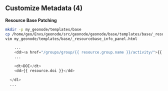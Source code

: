 ## Customize Metadata (4)

**Resource Base Patching**

```bash
mkdir -p my_geonode/templates/base
cp /home/geo/Envs/geonode/src/geonode/geonode/base/templates/base/_resourcebase_info_panel.html my_geonode/templates/base/
vim my_geonode/templates/base/_resourcebase_info_panel.html
```

```python
    ...
    <dd><a href="/groups/group/{{ resource.group.name }}/activity/">{{ group }}</a> </dd>
    ...

    <dt>DOI</dt>
    <dd>{{ resource.doi }}</dd>

  </dl>
  ...
```